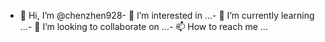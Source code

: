 - 👋 Hi, I’m @chenzhen928- 👀 I’m interested in ...- 🌱 I’m currently learning ...- 💞️ I’m looking to collaborate on ...- 📫 How to reach me ...<!---chenzhen928/chenzhen928 is a ✨ special ✨ repository because its `README.md` (this file) appears on your GitHub profile.You can click the Preview link to take a look at your changes.--->
